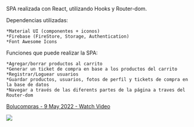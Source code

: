 SPA realizada con React, utilizando Hooks y Router-dom.

Dependencias utilizadas:

    *Material UI (componentes + iconos)
    *Firebase (FireStore, Storage, Authentication)
    *Font Awesome Icons

Funciones que puede realizar la SPA:

    *Agregar/borrar productos al carrito
    *Generar un ticket de compra en base a los productos del carrito
    *Registrar/Loguear usuarios
    *Guardar productos, usuarios, fotos de perfil y tickets de compra en la base de datos
    *Navegar a través de las diferents partes de la página a traves del Router-dom


<a href="https://www.loom.com/share/3b1c27401d1042bda79e4a48bb7604b7">
    <p>Bolucompras - 9 May 2022 - Watch Video</p>
    <img style="max-width:300px;" src="https://cdn.loom.com/sessions/thumbnails/3b1c27401d1042bda79e4a48bb7604b7-with-play.gif">
</a>


